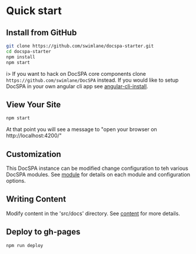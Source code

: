 # Quick start

## Install from GitHub

```bash
git clone https://github.com/swimlane/docspa-starter.git
cd docspa-starter
npm install
npm start
```

i> If you want to hack on DocSPA core components clone `https://github.com/swimlane/DocSPA` instead.  If you would like to setup DocSPA in your own angular cli app see [angular-cli-install](angular-cli-install).

## View Your Site

```bash
npm start
```

At that point you will see a message to "open your browser on http://localhost:4200/"

## Customization

This DocSPA instance can be modified change configuration to teh various DocSPA modules.  See [module](modules) for details on each module and configuration options.

## Writing Content

Modify content in the 'src/docs' directory.  See [content](content) for more details.

## Deploy to gh-pages

```bash
npm run deploy
```
